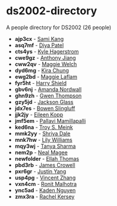 # ds2002-directory
 
A people directory for DS2002 \(26 people\)
 
- **ajp3cx** - [ Sami Kang](people/ajp3cx//README.md)
- **asq7mf** - [ Diya Patel](people/asq7mf//README.md)
- **cts4ys** - [ Kyle Hagerstrom](people/cts4ys//README.md)
- **cwe9gz** - [ Anthony Jiang](people/cwe9gz//README.md)
- **cww2qv** - [ Maggie Welch](people/cww2qv//README.md)
- **dyd6mg** - [ Kira Chung](people/dyd6mg//README.md)
- **ewg2bd** - [ Maggie Laflam](people/ewg2bd//README.md)
- **fyr5ht** - [ Harry Shield](people/fyr5ht//README.md)
- **gbv6nj** - [ Amanda Nordwall](people/gbv6nj//README.md)
- **ghn9zh** - [Gwen Thompson](people/ghn9zh//README.md)
- **gzy5jd** - [ Jackson Glass](people/gzy5jd//README.md)
- **jdx7es** - [ Bowen Slingluff](people/jdx7es//README.md)
- **jjk2jy** - [ Eileen Kopp](people/jjk2jy//README.md)
- **jmf5em** - [ Pallavi Mamillapalli](people/jmf5em//README.md)
- **ked6na** - [ Troy S. Meink](people/ked6na//README.md)
- **mmk2yy** - [ Shriya Dale](people/mmk2yy//README.md)
- **mnk7hw** - [ Lily Williams](people/mnk7hw//README.md)
- **mqy3wj** - [ Tanya Sharma](people/mqy3wj//README.md)
- **nem2p** - [ Neal Magee](people/nem2p//README.md)
- **newfolder** - [ Ellah Thomas](people/newfolder//README.md)
- **pbd3rb** - [ James Crowell](people/pbd3rb//README.md)
- **pxr6gr** - [ Justin Yang](people/pxr6gr//README.md)
- **usp4pg** - [ Vincent Zhang](people/usp4pg//README.md)
- **vxn4cm** - [ Ronit Malhotra](people/vxn4cm//README.md)
- **ync5ad** - [ Kaden Nguyen](people/ync5ad//README.md)
- **zmx3ra** - [ Rachel Kersey](people/zmx3ra//README.md)
